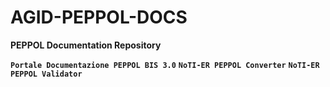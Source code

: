 # AGID-PEPPOL-DOCS

__PEPPOL Documentation Repository__

**`Portale Documentazione PEPPOL BIS 3.0`**
**`NoTI-ER PEPPOL Converter`**
**`NoTI-ER PEPPOL Validator`**


